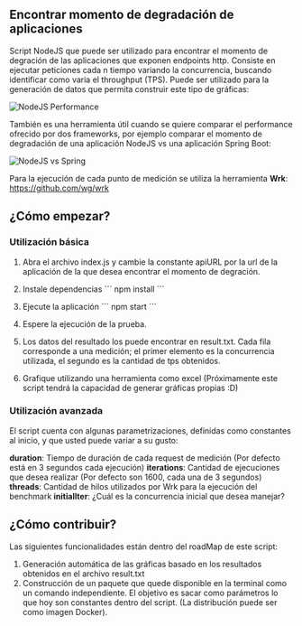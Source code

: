 ## Encontrar momento de degradación de aplicaciones
Script NodeJS que puede ser utilizado para encontrar el momento de degración de las aplicaciones que exponen endpoints http.
Consiste en ejecutar peticiones cada n tiempo variando la concurrencia, buscando identificar como varia el throughput (TPS). Puede ser utilizado para la generación de datos que permita construir este tipo de gráficas: 

![NodeJS Performance](https://drive.google.com/file/d/1mUvCxojkPExMLJ9olY8KGcBVu-P2r4IV/view?usp=sharing)

También es una herramienta útil cuando se quiere comparar el performance ofrecido por dos frameworks, por ejemplo comparar el momento de degradación de una aplicación NodeJS vs una aplicación Spring Boot: 

![NodeJS vs Spring](https://drive.google.com/file/d/1mUvCxojkPExMLJ9olY8KGcBVu-P2r4IV/view?usp=sharing)

Para la ejecución de cada punto de medición se utiliza la herramienta **Wrk**:
https://github.com/wg/wrk


## ¿Cómo empezar?

### Utilización básica
1. Abra el archivo index.js y cambie la constante apiURL por la url de la aplicación de la que desea encontrar el momento de degración. 

2. Instale dependencias 
´´´
npm install
´´´

3. Ejecute la aplicación
´´´
npm start
´´´

4. Espere la ejecución de la prueba. 

5. Los datos del resultado los puede encontrar en result.txt. Cada fila corresponde a una medición; el primer  elemento es la concurrencia utilizada, el segundo es la cantidad de tps obtenidos. 

5. Grafique utilizando una herramienta como excel (Próximamente este script tendrá la capacidad de generar gráficas propias :D)

### Utilización avanzada
El script cuenta con algunas parametrizaciones, definidas como constantes al inicio, y que usted puede variar a su gusto:  

**duration**: Tiempo de duración de cada request de medición (Por defecto está en 3 segundos cada ejecución)
**iterations**: Cantidad de ejecuciones que desea realizar (Por defecto son 1600, cada una de 3 segundos)
**threads**: Cantidad de hilos utilizados por Wrk para la ejecución del benchmark
**initialIter**: ¿Cuál es la concurrencia inicial que desea manejar?


## ¿Cómo contribuir?
Las siguientes funcionalidades están dentro del roadMap de este script: 

1. Generación automática de las gráficas basado en los resultados obtenidos en el archivo result.txt
2. Construcción de un paquete que quede disponible en la terminal como un comando independiente. El objetivo es sacar como parámetros lo que hoy son constantes dentro del script. (La distribución puede ser como imagen Docker).









